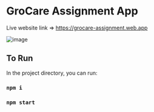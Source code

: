# GroCare Assignment App

Live website link => https://grocare-assignment.web.app  

![image](https://github.com/abhistark007/gro-care-assignment/assets/58290134/e8d1de66-edce-447b-9ff6-66835596c673)




## To Run

In the project directory, you can run:

### `npm i`

### `npm start`

